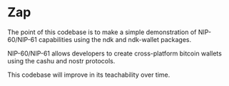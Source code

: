 # Zap

The point of this codebase is to make a simple demonstration of NIP-60/NIP-61 capabilities using the ndk and ndk-wallet packages.

NIP-60/NIP-61 allows developers to create cross-platform bitcoin wallets using the cashu and nostr protocols.

This codebase will improve in its teachability over time.
